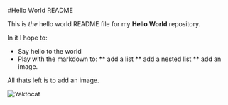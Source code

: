 #Hello World README

This is *the* hello world README file for my **Hello World** repository. 

In it I hope to:
* Say hello to the world
* Play with the markdown to:
** add a list
** add a nested list
** add an image.

All thats left is to add an image.

![Yaktocat](https://octodex.github.com/images/yaktocat.png)